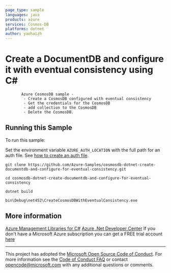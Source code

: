 ```yaml
---
page_type: sample
languages: java
products: azure
services: Cosmos-DB
platforms: dotnet
author: yaohaizh
---
```


# Create a DocumentDB and configure it with eventual consistency using C# #

           Azure CosmosDB sample -
            - Create a CosmosDB configured with eventual consistency
            - Get the credentials for the CosmosDB
            - add collection to the CosmosDB
            - Delete the CosmosDB.


## Running this Sample ##

To run this sample:

Set the environment variable `AZURE_AUTH_LOCATION` with the full path for an auth file. See [how to create an auth file](https://github.com/Azure/azure-libraries-for-net/blob/master/AUTH.md).

    git clone https://github.com/Azure-Samples/cosmosdb-dotnet-create-documentdb-and-configure-for-eventual-consistency.git

    cd cosmosdb-dotnet-create-documentdb-and-configure-for-eventual-consistency
  
    dotnet build
    
    bin\Debug\net452\CreateCosmosDBWithEventualConsistency.exe

## More information ##

[Azure Management Libraries for C#](https://github.com/Azure/azure-sdk-for-net/tree/Fluent)
[Azure .Net Developer Center](https://azure.microsoft.com/en-us/develop/net/)
If you don't have a Microsoft Azure subscription you can get a FREE trial account [here](http://go.microsoft.com/fwlink/?LinkId=330212)

---

This project has adopted the [Microsoft Open Source Code of Conduct](https://opensource.microsoft.com/codeofconduct/). For more information see the [Code of Conduct FAQ](https://opensource.microsoft.com/codeofconduct/faq/) or contact [opencode@microsoft.com](mailto:opencode@microsoft.com) with any additional questions or comments.